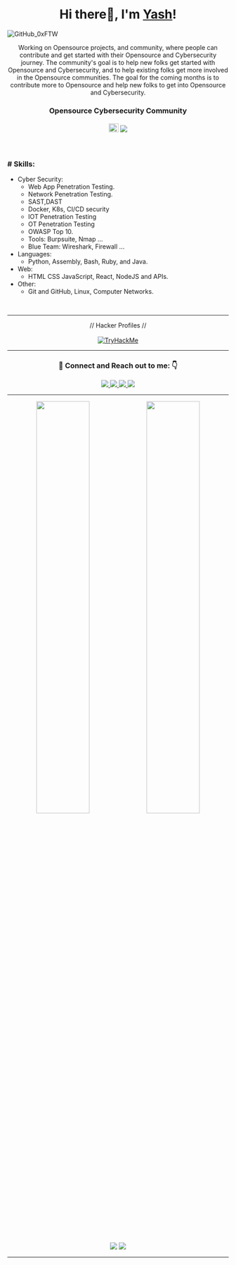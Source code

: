 ### <h1 align="center">Hi there👋, I'm <a href="https://www.yashsinghchauhan.tech/">Yash</a>!</h1>

![GitHub_0xFTW](https://user-images.githubusercontent.com/44284877/207358244-0ceba8fb-6ff0-4d51-99c6-523dd57943e3.png "0xFTW")

<p align="center">
  Working on Opensource projects,  and community, where people can contribute and get started with their Opensource and Cybersecurity journey.
  The community's goal is to help new folks get started with Opensource and Cybersecurity, and to help existing folks get more involved in the Opensource communities. 
  The goal for the coming months is to contribute more to Opensource and help new folks to get into Opensource and Cybersecurity.
</p>
<div align="center">
  <h3> Opensource Cybersecurity Community </h3>
  <h4> 
    <img src="https://user-images.githubusercontent.com/44284877/207346937-5c82dfeb-e46d-4d0c-8a8a-d5e87387910a.png" width="22" height="20"/>
    <a href="https://github.com/thecyberworld">
      <img src="https://img.shields.io/badge/Thecyberworld Community-0d1117">
    </a>
  </h4>

</div>

<br/>

### # Skills: 
- Cyber Security:
  - Web App Penetration Testing.
  - Network Penetration Testing.
  - SAST,DAST 
  - Docker, K8s, CI/CD security
  - IOT Penetration Testing
  - OT Penetration Testing
  - OWASP Top 10.
  - Tools: Burpsuite, Nmap ...
  - Blue Team: Wireshark, Firewall  ... 
- Languages:
  - Python, Assembly, Bash, Ruby, and Java.
- Web: 
  - HTML CSS JavaScript, React, NodeJS and APIs.
- Other: 
  - Git and GitHub, Linux, Computer Networks. 

<br/>

---

<div align="center">
  // Hacker Profiles // <br/> <br/>
  <a href="https://tryhackme.com/p/0xFTW"> 
    <img src="https://tryhackme-badges.s3.amazonaws.com/0xFTW.png" alt="TryHackMe">
  </a>
</div>

---

[//]: # (### Achievements, Awards and Recognition)

<!-- --- -->

<div align="center">
<h3> 🤝 Connect and Reach out to me: 👇</h3>
  
  <a href="https://yashsinghchauhan.medium.com/">
    <img src="https://img.shields.io/badge/Medium-12100E?style=for-the-badge&logo=medium&logoColor=white">
  </a>
  <a href="https://twitter.com/00xftw">
    <img src="https://img.shields.io/badge/Twitter-%231DA1F2?style=for-the-badge&logo=twitter&logoColor=white">
  </a>
  <a href="https://www.linkedin.com/in/yashsinghchauhan/">
    <img src="https://img.shields.io/badge/LinkedIn-0077B5?style=for-the-badge&logo=linkedin&logoColor=white">
  </a> 
  <a href="https://www.instagram.com/0xftw">
    <img src="https://img.shields.io/badge/Instagram-E4405F?style=for-the-badge&logo=instagram&logoColor=white">
  </a>

</div>

---

<!-- ### :zap: Recent Activity -->
<!--START_SECTION:activity--> <!--END_SECTION:activity-->
 
<!-- --- -->

<p align="center">
  <img width="49%" src="https://github-readme-stats.vercel.app/api?username=0xFTW&count_private=true&theme=dark&show_icons=true" />
  <img width="49%" src="https://github-readme-streak-stats.herokuapp.com/?user=0xFTW&theme=dark" />
  <img src="https://github-profile-trophy.vercel.app/?username=0xFTW&theme=monokai&row=2&column=-1"/>
  <img src="https://github-readme-stats.vercel.app/api/top-langs/?username=0xFTW&layout=compact&theme=radical" />

</p>

[//]: # (The End)

---

